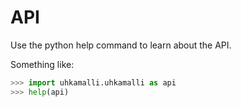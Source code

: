 # API

Use the python help command to learn about the API.

Something like:

```python
>>> import uhkamalli.uhkamalli as api
>>> help(api)
```
